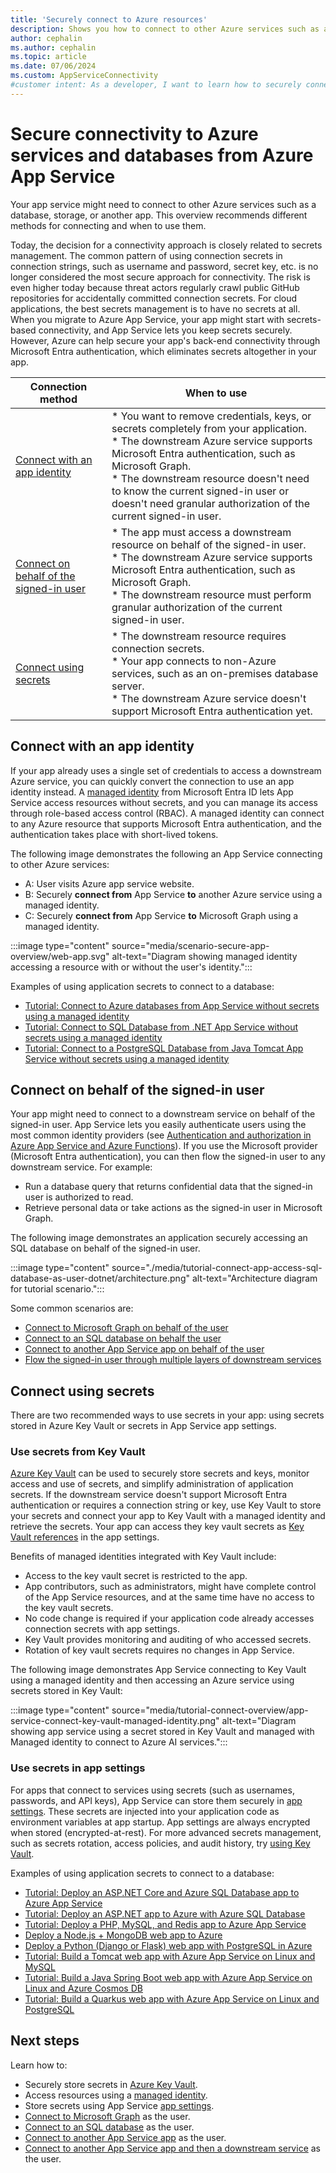 ```yaml
---
title: 'Securely connect to Azure resources'
description: Shows you how to connect to other Azure services such as a database, storage, or another app. This overview recommends the more secure method for connecting.
author: cephalin
ms.author: cephalin
ms.topic: article
ms.date: 07/06/2024
ms.custom: AppServiceConnectivity
#customer intent: As a developer, I want to learn how to securely connect to Azure resources from Azure App Service so that I can protect sensitive data and ensure secure communication.
---
```

# Secure connectivity to Azure services and databases from Azure App Service

Your app service might need to connect to other Azure services such as a database, storage, or another app. This overview recommends different methods for connecting and when to use them.

Today, the decision for a connectivity approach is closely related to secrets management. The common pattern of using connection secrets in connection strings, such as username and password, secret key, etc. is no longer considered the most secure approach for connectivity. The risk is even higher today because threat actors regularly crawl public GitHub repositories for accidentally committed connection secrets. For cloud applications, the best secrets management is to have no secrets at all. When you migrate to Azure App Service, your app might start with secrets-based connectivity, and App Service lets you keep secrets securely. However, Azure can help secure your app's back-end connectivity through Microsoft Entra authentication, which eliminates secrets altogether in your app.

|Connection method|When to use|
|--|--|
|[Connect with an app identity](#connect-with-an-app-identity)|* You want to remove credentials, keys, or secrets completely from your application.<br/>* The downstream Azure service supports Microsoft Entra authentication, such as Microsoft Graph.<br/>* The downstream resource doesn't need to know the current signed-in user or doesn't need granular authorization of the current signed-in user.|
|[Connect on behalf of the signed-in user](#connect-on-behalf-of-the-signed-in-user)| * The app must access a downstream resource on behalf of the signed-in user.<br/>* The downstream Azure service supports Microsoft Entra authentication, such as Microsoft Graph.<br/>* The downstream resource must perform granular authorization of the current signed-in user.|
|[Connect using secrets](#connect-using-secrets)|* The downstream resource requires connection secrets.<br/>* Your app connects to non-Azure services, such as an on-premises database server.<br/>* The downstream Azure service doesn't support Microsoft Entra authentication yet.|

## Connect with an app identity

If your app already uses a single set of credentials to access a downstream Azure service, you can quickly convert the connection to use an app identity instead. A [managed identity](overview-managed-identity.md) from Microsoft Entra ID lets App Service access resources without secrets, and you can manage its access through role-based access control (RBAC). A managed identity can connect to any Azure resource that supports Microsoft Entra authentication, and the authentication takes place with short-lived tokens.

The following image demonstrates the following an App Service connecting to other Azure services:

* A: User visits Azure app service website.
* B: Securely **connect from** App Service **to** another Azure service using a managed identity. 
* C: Securely **connect from** App Service **to** Microsoft Graph using a managed identity.

:::image type="content" source="media/scenario-secure-app-overview/web-app.svg" alt-text="Diagram showing managed identity accessing a resource with or without the user's identity.":::

Examples of using application secrets to connect to a database:

- [Tutorial: Connect to Azure databases from App Service without secrets using a managed identity](tutorial-connect-msi-azure-database.md)
- [Tutorial: Connect to SQL Database from .NET App Service without secrets using a managed identity](tutorial-connect-msi-sql-database.md)
- [Tutorial: Connect to a PostgreSQL Database from Java Tomcat App Service without secrets using a managed identity](tutorial-java-tomcat-connect-managed-identity-postgresql-database.md)

## Connect on behalf of the signed-in user

Your app might need to connect to a downstream service on behalf of the signed-in user. App Service lets you easily authenticate users using the most common identity providers (see [Authentication and authorization in Azure App Service and Azure Functions](overview-authentication-authorization.md)). If you use the Microsoft provider (Microsoft Entra authentication), you can then flow the signed-in user to any downstream service. For example:

- Run a database query that returns confidential data that the signed-in user is authorized to read.
- Retrieve personal data or take actions as the signed-in user in Microsoft Graph.

The following image demonstrates an application securely accessing an SQL database on behalf of the signed-in user.

:::image type="content" source="./media/tutorial-connect-app-access-sql-database-as-user-dotnet/architecture.png" alt-text="Architecture diagram for tutorial scenario.":::

Some common scenarios are:
- [Connect to Microsoft Graph on behalf of the user](scenario-secure-app-access-microsoft-graph-as-user.md)
- [Connect to an SQL database on behalf the user](tutorial-connect-app-access-sql-database-as-user-dotnet.md)
- [Connect to another App Service app on behalf of the user](tutorial-auth-aad.md)
- [Flow the signed-in user through multiple layers of downstream services](tutorial-connect-app-app-graph-javascript.md)

## Connect using secrets

There are two recommended ways to use secrets in your app: using secrets stored in Azure Key Vault or secrets in App Service app settings.

### Use secrets from Key Vault

[Azure Key Vault](app-service-key-vault-references.md) can be used to securely store secrets and keys, monitor access and use of secrets, and simplify administration of application secrets. If the downstream service doesn't support Microsoft Entra authentication or requires a connection string or key, use Key Vault to store your secrets and connect your app to Key Vault with a managed identity and retrieve the secrets. Your app can access they key vault secrets as [Key Vault references](app-service-key-vault-references.md) in the app settings. 

Benefits of managed identities integrated with Key Vault include:
- Access to the key vault secret is restricted to the app. 
- App contributors, such as administrators, might have complete control of the App Service resources, and at the same time have no access to the key vault secrets. 
- No code change is required if your application code already accesses connection secrets with app settings. 
- Key Vault provides monitoring and auditing of who accessed secrets.
- Rotation of key vault secrets requires no changes in App Service.

The following image demonstrates App Service connecting to Key Vault using a managed identity and then accessing an Azure service using secrets stored in Key Vault:

:::image type="content" source="media/tutorial-connect-overview/app-service-connect-key-vault-managed-identity.png" alt-text="Diagram showing app service using a secret stored in Key Vault and managed with Managed identity to connect to Azure AI services."::: 

### Use secrets in app settings 

For apps that connect to services using secrets (such as usernames, passwords, and API keys), App Service can store them securely in [app settings](configure-common.md). These secrets are injected into your application code as environment variables at app startup. App settings are always encrypted when stored (encrypted-at-rest). For more advanced secrets management, such as secrets rotation, access policies, and audit history, try [using Key Vault](#use-secrets-from-key-vault).

Examples of using application secrets to connect to a database:

- [Tutorial: Deploy an ASP.NET Core and Azure SQL Database app to Azure App Service](tutorial-dotnetcore-sqldb-app.md)
- [Tutorial: Deploy an ASP.NET app to Azure with Azure SQL Database](app-service-web-tutorial-dotnet-sqldatabase.md)
- [Tutorial: Deploy a PHP, MySQL, and Redis app to Azure App Service](tutorial-php-mysql-app.md)
- [Deploy a Node.js + MongoDB web app to Azure](tutorial-nodejs-mongodb-app.md)
- [Deploy a Python (Django or Flask) web app with PostgreSQL in Azure](tutorial-python-postgresql-app.md)
- [Tutorial: Build a Tomcat web app with Azure App Service on Linux and MySQL](tutorial-java-tomcat-mysql-app.md)
- [Tutorial: Build a Java Spring Boot web app with Azure App Service on Linux and Azure Cosmos DB](tutorial-java-spring-cosmosdb.md)
- [Tutorial: Build a Quarkus web app with Azure App Service on Linux and PostgreSQL](tutorial-java-quarkus-postgresql-app.md)

## Next steps

Learn how to:
- Securely store secrets in [Azure Key Vault](app-service-key-vault-references.md).
- Access resources using a [managed identity](overview-managed-identity.md).
- Store secrets using App Service [app settings](configure-common.md).
- [Connect to Microsoft Graph](scenario-secure-app-access-microsoft-graph-as-user.md) as the user.
- [Connect to an SQL database](tutorial-connect-app-access-sql-database-as-user-dotnet.md) as the user.
- [Connect to another App Service app](tutorial-auth-aad.md) as the user.
- [Connect to another App Service app and then a downstream service](tutorial-connect-app-app-graph-javascript.md) as the user.
